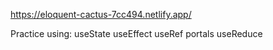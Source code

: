https://eloquent-cactus-7cc494.netlify.app/

Practice using:
useState
useEffect
useRef
portals
useReduce
